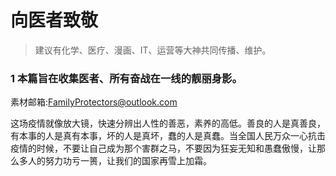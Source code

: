 # 向医者致敬
> 建议有化学、医疗、漫画、IT、运营等大神共同传播、维护。

### 1  本篇旨在收集医者、所有奋战在一线的靓丽身影。

素材邮箱:FamilyProtectors@outlook.com



这场疫情就像放大镜，快速分辨出人性的善恶，素养的高低。善良的人是真善良，有本事的人是真有本事，坏的人是真坏，蠢的人是真蠢。当全国人民万众一心抗击疫情的时候，不要让自己成为那个害群之马，不要因为狂妄无知和愚蠢傲慢，让那么多人的努力功亏一篑，让我们的国家再雪上加霜。